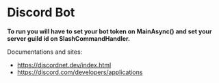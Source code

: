 # Discord Bot

**To run you will have to set your bot token on MainAsync() and set your server guild id on SlashCommandHandler.**


 Documentations and sites:<br/>
 - https://discordnet.dev/index.html<br/>
 - https://discord.com/developers/applications
